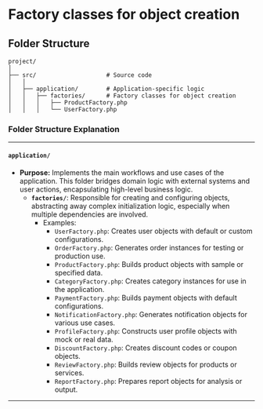 # Factory classes for object creation

## Folder Structure

```
project/
│
├── src/                    # Source code
│   │
│   ├── application/        # Application-specific logic
│   │   ├── factories/      # Factory classes for object creation
│   │   │   ├── ProductFactory.php
│   │   │   └── UserFactory.php
```

### **Folder Structure Explanation**

* * *

#### **`application/`**

- **Purpose:** Implements the main workflows and use cases of the application. This folder bridges domain logic with external systems and user actions, encapsulating high-level business logic.
    - **`factories/`**: Responsible for creating and configuring objects, abstracting away complex initialization logic, especially when multiple dependencies are involved.
        - Examples:
            - `UserFactory.php`: Creates user objects with default or custom configurations.
            - `OrderFactory.php`: Generates order instances for testing or production use.
            - `ProductFactory.php`: Builds product objects with sample or specified data.
            - `CategoryFactory.php`: Creates category instances for use in the application.
            - `PaymentFactory.php`: Builds payment objects with default configurations.
            - `NotificationFactory.php`: Generates notification objects for various use cases.
            - `ProfileFactory.php`: Constructs user profile objects with mock or real data.
            - `DiscountFactory.php`: Creates discount codes or coupon objects.
            - `ReviewFactory.php`: Builds review objects for products or services.
            - `ReportFactory.php`: Prepares report objects for analysis or output.

* * *
